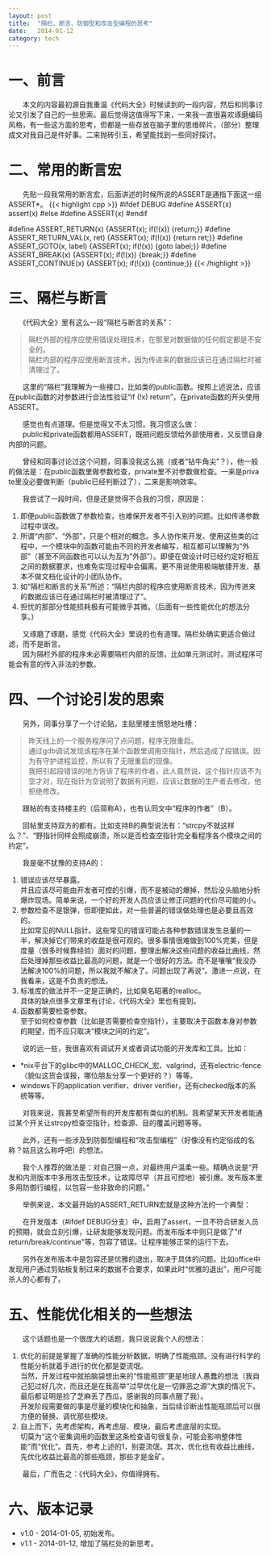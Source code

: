 ```yaml
---
layout: post
title:  "隔栏、断言、防御型和攻击型编程的思考"
date:   2014-01-12
category: tech
---
```



# 一、前言 #

　　本文的内容最初源自我重温《代码大全》时候读到的一段内容，然后和同事讨论又引发了自己的一些思索。最后觉得这值得写下来，一来我一直很喜欢琢磨编码风格，有一些这方面的​思考，但都是一些存放在脑子里的思维碎片，（部分）整理成文对我自己是件好事。二来抛砖引玉，希望能找到一些同好探讨。


# 二、常用的断言宏 #

　　先贴一段我常用的断言宏，后面讲述的时候所说的ASSERT是通指下面这一组ASSERT*。
{{< highlight cpp >}}
#ifdef DEBUG
#define ASSERT(x) assert(x)
#else
#define ASSERT(x)
#endif

#define ASSERT_RETURN(x)            {ASSERT(x); if(!(x)) {return;}}
#define ASSERT_RETURN_VAL(x, ret)   {ASSERT(x); if(!(x)) {return ret;}}
#define ASSERT_GOTO(x, label)       {ASSERT(x); if(!(x)) {goto label;}}
#define ASSERT_BREAK(x)             {ASSERT(x); if(!(x)) {break;}}
#define ASSERT_CONTINUE(x)          {ASSERT(x); if(!(x)) {continue;}}
{{< /highlight >}}  


# 三、隔栏与断言 #
　　《代码大全》里有这么一段“隔栏与断言的关系”：

> 隔栏外部的程序应使用错误处理技术，在那里对数据做的任何假定都是不安全的。  
> 隔栏内部的程序应使用断言技术，因为传进来的数据应该已在通过隔栏时被清理过了。

　　这里的“隔栏”我理解为一些接口，比如类的public函数。按照上述说法，应该在public函数的对参数进行合法性验证“if (!x) return”，在private函数的开头使用ASSERT。

　　感觉也有点道理。但是觉得又不太习惯。我习惯这么做：  
　　public和private函数都用ASSERT，既把问题反馈给外部使用者，又反馈自身内部的问题。

　　曾经和同事讨论过这个问题，同事没我这么挑（或者“钻牛角尖”？），他一般的做法是：在public函数里做参数检查，private里不对参数做检查。一来是priva​te里没必要做判断（public已经判断过了），二来是影响效率。

　　我尝试了一段时间，但是还是觉得不合我的习惯，原因是：  

   1. 即便public函数做了参数检查，也难保开发者不引入别的问题。比如传递参数过程中误改。  
   2. 所谓“内部”、“外部”，只是个相对的概念。多人协作来开发、使用这些类的过程中，一个模块中的函数可能由不同的开发者编写，相互都可以理解为“外部”（甚至不同函数也可​以认为互为“外部”）。即便在做设计时已经约定好相互之间的数据要求，也难免实现过程中会偏离。更不用说使用极端敏捷开发、基本不做文档化设计的小团队协作。  
   3. 如“隔栏和断言的关系”所述：“隔栏内部的程序应使用断言技术，因为传进来的数据应该已在通过隔栏时被清理过了”。  
   4. 担忧的那部分性能损耗极有可能微乎其微。（后面有一些性能优化的想法分享。）

　　又琢磨了琢磨，感觉《代码大全》里说的也有道理。隔栏处确实更适合做过滤，而不是断言。  
　　因为隔栏外部的程序未必需要隔栏内部的反馈。比如单元测试时，测试程序可能会有意的传入非法的参数。


# 四、一个讨论引发的思索 #

　　另外，同事分享了一个讨论贴，主贴里楼主愤怒地吐槽：

 > 昨天线上的一个服务程序问了点问题，程序无限重启。  
 > 通过gdb调试发现该程序在某个函数里调用空指针，然后造成了段错误。因为有守护进程监控，所以有了无限重启的现像。  
 > 我把引起段错误的地方告诉了程序的作者，此人竟然说，这个指针应该不为空才对，现在指针为空说明了数据有问题，应该让数据的生产者去修改，他拒绝修改。

　　跟帖的有支持楼主的（后简称A），也有认同文中“程序的作者”（B）。

　　回帖里支持双方的都有。比如支持B的典型说法有：“strcpy不就这样么？”、“野指针同样会照成崩溃，所以是否检查空指针完全看程序各个模块之间的约定”。

　　我是毫不犹豫的支持A的：

   1. 错误应该尽早暴露。  
      并且应该尽可能由开发者可控的引爆，而不是被动的爆掉，然后没头脑地分析爆炸现场。简单来说，一个好的开发人员应该让修正问题的代价尽可能的小。
   2. 参数检查不是银弹，但即便如此，对一些普遍的错误做处理也是必要且高效的。  
      比如常见的NULL指针。这些常见的错误可能占各种参数错误发生总量的一半，解决掉它们带来的收益是很可观的。很多事情很难做到100%完美，但是度量（很多时候靠经验）​面对的问题，整理出解决这些问题的收益比曲线，然后处理掉那些收益比最高的问题，就是一个很好的方法。而不是嚷嚷“我没办法解决100%的问题，所以我就不解决了。问题出​现了再说”。激进一点说，在我看来，这是不负责的想法。
   3. 标准库的做法并不一定是正确的，比如臭名昭著的realloc。  
      具体的缺点很多文章里有讨论，《代码大全》里也有提到。
   4. 函数都需要检查参数。  
      至于如何检查参数（比如是否需要检查空指针），主要取决于函数本身对参数的期望，而不应只取决“模块之间的约定”。

　　说的远一些，我很喜欢有调试开关或者调试功能的开发库和工具。比如：  

   * *nix平台下的glibc中的MALLOC\_CHECK\_宏、valgrind，还有electric-fence（貌似这货会误报，哪位朋友分享一个更好的？）等等。
   * windows下的application verifier、driver verifier，还有checked版本的系统等等。

　　对我来说，我甚至希望所有的开发库都有类似的机制。我希望某天开发者能通过某个开关让strcpy检查空指针，检查源、目的覆盖问题等等。

　　此外，还有一些涉及到防御型编程和“攻击型编程”（好像没有约定俗成的名称？姑且这么称呼吧）的想法。

　　我个人推荐的做法是：对自己狠一点，对最终用户温柔一些。精确点说是“开发和内测版本中多用攻击型技术，让故障尽早（并且可控地）被引爆。发布版本里多用防御行编程，以包​容一些非致命的问题。”

　　举例来说，本文最开始的ASSERT_RETURN宏就是这种方法的一个典型：

　　在开发版本（#ifdef DEBUG分支）中，启用了assert，一旦不符合研发人员的预期，就会立刻引爆，让研发能够发现问题。而发布版本中则只是做了"if return/break/continue"等，包容了错误。让程序能够正常的运行下去。

　　另外在发布版本中是包容还是优雅的退出，取决于具体的问题。比如office中发现用户通过剪贴板复制过来的数据不合要求，如果此时“优雅的退出”，用户可能杀人的心都有​了。

# 五、性能优化相关的一些想法 #

　　这个话题也是一个很庞大的话题，我只说说我个人的想法：

   1. 优化的前提是掌握了准确的性能分析数据，明确了性能瓶颈。没有进行科学的性能分析就着手进行的优化都是耍流氓。  
      当然，开发过程中就拍脑袋想出来的“性能瓶颈”更是地球人愚蠢的想法（我自己犯过好几次，而且还是在我高举“过早优化是一切罪恶之源”大旗的情况下。最后都证明是捡了芝麻​丢了西瓜，感谢我的同事点醒了我）。  
      开发阶段需要做的事是尽量的模块化和抽象，当后续诊断出性能瓶颈后可以很方便的替换、调优那些模块。
   2. 自上而下，先考虑架构，再考虑层、模块，最后考虑底层的实现。  
      切莫为“这个密集调用的函数里这条检查语句很复杂，可能会影响整体性能”而“优化”。首先，参考上述的1，别耍流氓。其次，优化也有收益比曲线，先优化收益比最高的那些瓶​颈，那些才是金矿。


　　最后，广而告之：《代码大全》，你值得拥有。

# 六、版本记录 #

   * v1.0 - 2014-01-05, 初始发布。
   * v1.1 - 2014-01-12, 增加了隔栏处的新思考。

